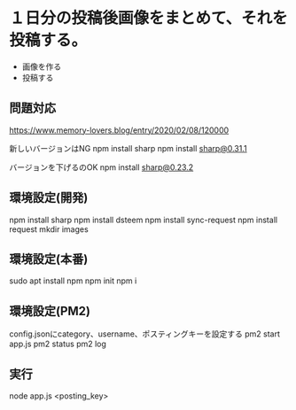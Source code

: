 # #############################################
 
# #############################################


# １日分の投稿後画像をまとめて、それを投稿する。

* 画像を作る
* 投稿する

## 問題対応
https://www.memory-lovers.blog/entry/2020/02/08/120000

新しいバージョンはNG
npm install sharp
npm install sharp@0.31.1

バージョンを下げるのOK
npm install sharp@0.23.2 


## 環境設定(開発)
npm install sharp 
npm install dsteem
npm install sync-request
npm install request
mkdir images

## 環境設定(本番)
sudo apt install npm
npm init
npm i

## 環境設定(PM2)
config.jsonにcategory、username、ポスティングキーを設定する
pm2 start app.js
pm2 status
pm2 log

## 実行
node app.js <username> <posting_key>


